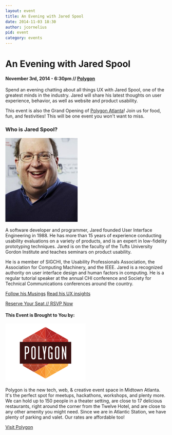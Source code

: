 ```yaml
---
layout: event
title: An Evening with Jared Spool
date: 2014-11-03 18:30
author: jcornelius
pid: event
category: events
---
```

<hgroup class="event-header">
  <h1>An Evening with Jared Spool</h1>
  <h4><span class="event-datetime">November 3rd, 2014 - 6:30pm</span> // <a class="event-location" href="http://polygonatl.com">Polygon</a></span></h4>
</hgroup>
<div class="event-details">
  <p class="lead">Spend an evening chatting about all things UX with Jared Spool, one of the greatest minds in the industry. Jared will share his latest thoughts on user experience, behavior, as well as website and product usability.</p>
  <p class="lead">This event is also the Grand Opening of <a href="http://polygonatl.com">Polygon Atlanta</a>! Join us for food, fun, and festivities! This will be one event you won't want to miss.</p>
  <div class="event-speaker">
    <h3>Who is Jared Spool?</h3>
    <div class="row">
      <div class="col-md-4"><img class="img-responsive img-thumbnail" src="/img/event-assets/JaredSpool.jpg"></div>
      <div class="col-md-8">
        <p>A software developer and programmer, Jared founded User Interface Engineering in 1988. He has more than 15 years of experience conducting usability evaluations on a variety of products, and is an expert in low-fidelity prototyping techniques. Jared is on the faculty of the Tufts University Gordon Institute and teaches seminars on product usability.</p>
        <p>He is a member of SIGCHI, the Usability Professionals Association, the Association for Computing Machinery, and the IEEE. Jared is a recognized authority on user interface design and human factors in computing. He is a regular tutorial speaker at the annual CHI conference and Society for Technical Communications conferences around the country.</p>
        <p>
          <a href="https://twitter.com/jmspool" class="btn btn-default">Follow his Musings</a>
          <a href="http://www.uie.com" class="btn btn-default">Read his UX insights</a>
        </p>
      </div>
    </div>
  </div>
  <div class="event-rsvp">
    <p><a href="http://www.meetup.com/atlantawebdesign/events/211207492/" class="btn btn-lg btn-primary">Reserve Your Seat // RSVP Now</a></p>
  </div>
  <div class="event-sponsor">
    <h4>This Event is Brought to You by:</h4>
    <div class="row">
      <div class="col-md-2"><img class="img-responsive" src="/img/sponsor-assets/polygon-small.png"></div>
      <div class="col-md-10">
        <p>Polygon is the new tech, web, & creative event space in Midtown Atlanta. It's the perfect spot for meetups, hackathons, workshops, and plenty more. We can hold up to 150 people in a theater setting, are close to 17 delicious restaurants, right around the corner from the Twelve Hotel, and are close to any other amenity you might need.  Since we are in Atlantic Station, we have plenty of parking and valet. Our rates are affordable too!</p>
        <p><a href="http://polygonatl.com" class="btn btn-default">Visit Polygon</a></p>
      </div>
    </div>
  </div>
</div>